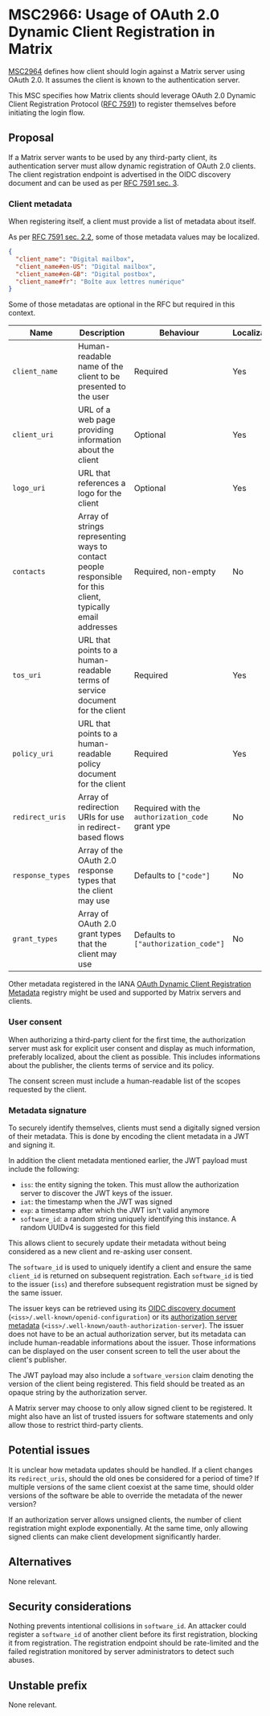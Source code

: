 # MSC2966: Usage of OAuth 2.0 Dynamic Client Registration in Matrix

[MSC2964](https://github.com/matrix-org/matrix-doc/pull/2964) defines how client should login against a Matrix server using OAuth 2.0.
It assumes the client is known to the authentication server.

This MSC specifies how Matrix clients should leverage OAuth 2.0 Dynamic Client Registration Protocol ([RFC 7591](https://tools.ietf.org/html/rfc7591)) to register themselves before initiating the login flow.

## Proposal

If a Matrix server wants to be used by any third-party client, its authentication server must allow dynamic registration of OAuth 2.0 clients.
The client registration endpoint is advertised in the OIDC discovery document and can be used as per [RFC 7591 sec. 3](https://tools.ietf.org/html/rfc7591#section-3).

### Client metadata

When registering itself, a client must provide a list of metadata about itself.

As per [RFC 7591 sec. 2.2](https://tools.ietf.org/html/rfc7591#section-2.2), some of those metadata values may be localized.

```json
{
  "client_name": "Digital mailbox",
  "client_name#en-US": "Digital mailbox",
  "client_name#en-GB": "Digital postbox",
  "client_name#fr": "Boîte aux lettres numérique"
}
```

Some of those metadatas are optional in the RFC but required in this context.

| Name             | Description                                                                                                 | Behaviour                                        | Localizable |
| ---------------- | ----------------------------------------------------------------------------------------------------------- | ------------------------------------------------ | ----------- |
| `client_name`    | Human-readable name of the client to be presented to the user                                               | Required                                         | Yes         |
| `client_uri`     | URL of a web page providing information about the client                                                    | Optional                                         | Yes         |
| `logo_uri`       | URL that references a logo for the client                                                                   | Optional                                         | Yes         |
| `contacts`       | Array of strings representing ways to contact people responsible for this client, typically email addresses | Required, non-empty                                         | No          |
| `tos_uri`        | URL that points to a human-readable terms of service document for the client                                | Required                                         | Yes         |
| `policy_uri`     | URL that points to a human-readable policy document for the client                                          | Required                                         | Yes         |
| `redirect_uris`  | Array of redirection URIs for use in redirect-based flows                                                   | Required with the `authorization_code` grant ype | No          |
| `response_types` | Array of the OAuth 2.0 response types that the client may use                                               | Defaults to `["code"]`                           | No          |
| `grant_types`    | Array of OAuth 2.0 grant types that the client may use                                                      | Defaults to `["authorization_code"]`             | No          |

Other metadata registered in the IANA [OAuth Dynamic Client Registration Metadata](https://www.iana.org/assignments/oauth-parameters/oauth-parameters.xhtml#client-metadata) registry might be used and supported by Matrix servers and clients.

### User consent

When authorizing a third-party client for the first time, the authorization server must ask for explicit user consent and display as much information, preferably localized, about the client as possible.
This includes informations about the publisher, the clients terms of service and its policy.

The consent screen must include a human-readable list of the scopes requested by the client.

### Metadata signature

To securely identify themselves, clients must send a digitally signed version of their metadata.
This is done by encoding the client metadata in a JWT and signing it.

In addition the client metadata mentioned earlier, the JWT payload must include the following:

- `iss`: the entity signing the token. This must allow the authorization server to discover the JWT keys of the issuer.
- `iat`: the timestamp when the JWT was signed
- `exp`: a timestamp after which the JWT isn't valid anymore
- `software_id`: a random string uniquely identifying this instance. A random UUIDv4 is suggested for this field

This allows client to securely update their metadata without being considered as a new client and re-asking user consent.

The `software_id` is used to uniquely identify a client and ensure the same `client_id` is returned on subsequent registration.
Each `software_id` is tied to the issuer (`iss`) and therefore subsequent registration must be signed by the same issuer.

The issuer keys can be retrieved using its [OIDC discovery document](https://openid.net/specs/openid-connect-discovery-1_0.html#ProviderMetadata) (`<iss>/.well-known/openid-configuration`) or its [authorization server metadata](https://tools.ietf.org/html/rfc8414) (`<iss>/.well-known/oauth-authorization-server`).
The issuer does not have to be an actual authorization server, but its metadata can include human-readable informations about the issuer.
Those informations can be displayed on the user consent screen to tell the user about the client's publisher.

The JWT payload may also include a `software_version` claim denoting the version of the client being registered.
This field should be treated as an opaque string by the authorization server.

A Matrix server may choose to only allow signed client to be registered.
It might also have an list of trusted issuers for software statements and only allow those to restrict third-party clients.

## Potential issues

It is unclear how metadata updates should be handled.
If a client changes its `redirect_uris`, should the old ones be considered for a period of time?
If multiple versions of the same client coexist at the same time, should older versions of the software be able to override the metadata of the newer version?

If an authorization server allows unsigned clients, the number of client registration might explode exponentially.
At the same time, only allowing signed clients can make client development significantly harder.

## Alternatives

None relevant.

## Security considerations

Nothing prevents intentional collisions in `software_id`.
An attacker could register a `software_id` of another client before its first registration, blocking it from registration.
The registration endpoint should be rate-limited and the failed registration monitored by server administrators to detect such abuses.

## Unstable prefix

None relevant.
